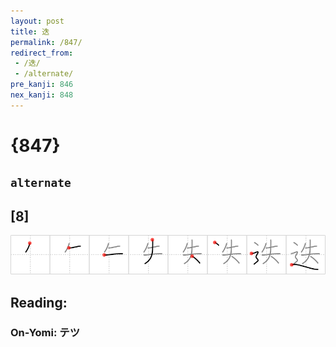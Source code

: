 ```yaml
---
layout: post
title: 迭
permalink: /847/
redirect_from:
 - /迭/
 - /alternate/
pre_kanji: 846
nex_kanji: 848
---
```


# {847}

## `alternate`

## [8]

<div class="stroke"><img src="../images/E8BFAD.png" /></div>

## Reading:

### On-Yomi: テツ
